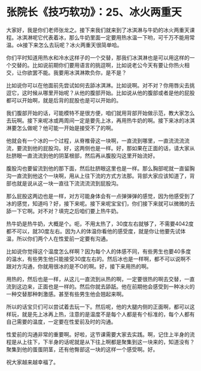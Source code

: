 # 张院长《技巧软功》：25、冰火两重天

大家好，我是你们老师张龙之。接下来我们就来到了冰淇淋与牛奶的冰火两重天课程。冰淇淋呢它代表着冰，那么牛奶里面一定要用热水温一下哟，可千万不能用常温。ok接下来怎么去玩呢？冰火两重天很简单哈。

你们平时知道用热水和冷水这样子的一个交替，那我们冰淇淋也是可以用这样的一个交替的。比如说前期你们要用语言的挑逗啊，比如说老公今天有要让你热火相交，让你欲罢不能。我要用冰淇淋欺负你，是不是？

比如说你可以在他面前先尝试如何去舔冰淇淋。比如说啊。对不对？你用唇尖去挑逗它，这时候从哪里开始呢？从他的腹部开始。比如说从他的腹部或者是他的屁股都可以开始啊，就是后背的屁股也是可以开始的。

我们腹部开始的话，可能模特不是很方便，咱们就用背部开始做示范，教大家怎么去玩啊。接下来呢冰或两周间一定是要先上冰，再用热牛奶的啊。接下来冰的冰淇淋要怎么做呢？他可能一开始是接受不了的啊。

他就会有一个冰的一个过程，从脊椎骨这一块啊，一直流到哪里，一直流流流流流，要流到他的屁股沟。好，这两侧也是一样。好，那如果在正面的话，请大家从肚脐眼一直流流到他的阴茎根部，然后再从腹股沟这里开始流好。

腹股沟也要留流到他的那下面，然后肚脐眼这里也是一样。那么胸部呢就一直留胸沟一直流到他这个一块啊，用从上往下流的方式方法那。背部大家应该知道了，背部也就是说从这一块一直往下流流流流到屁股沟。

那么屁股这两边也是一样，对方可能身体会有一点弹弹弹的感觉，因为他感受到了冰的感觉，知道吗？好，接下来呢。接下来呢宝宝们，你们接下来就可以微微的去舔一下它啊。对不对？填完之后咱们要上热牛奶。

热牛奶是热牛奶，大概是个。呃，不用太热了，30度左右就够了，不需要4042度都不可以，就30度左右。因为人的体温你看他的感受度，就是你让他要先试体温，所以你们两个人在性爱前一定要有沟通。

比如说你觉得这个温度怎么样啊？因为每个人的体感不同，有些男生也要40多度的温水，有些男生他只能接受30度左右的。然后冰也是一样啊，都不可以说啊不跟对方沟通，你就用很冰的是不O的啊。好，接下来用热的啊。

用热的，然后也是一样，从这儿一直流到从热的啊，一定要很热的啊去交替，一直流到这边来，正面也是一样的。然后你就去舔舐。他在前期他会感受到一种冰火的一种交替那种刺激感。甚至有些男生他会翘起来啊。

所以的话宝贝们可以尝试着去玩一下。然后呢，他的大腿内侧的正面啊，都可以这样玩，就是先上冰再上热，注意的是温度不是每个人都是有个标准的，每个人都有自己需要的温度，一定要在性爱前及时的沟通。

性爱前的沟通非常的重要啊。好啦，这节课需要大家去实践。啊，记住上半身的流程是从上往下，下半身的话呢就是从下往上啊都是聚集到这一块来的，知道没有？聚集到他的蛋蛋阴茎，还有他臀部这一块的这样一个感受啊。好。

祝大家越来越幸福了。